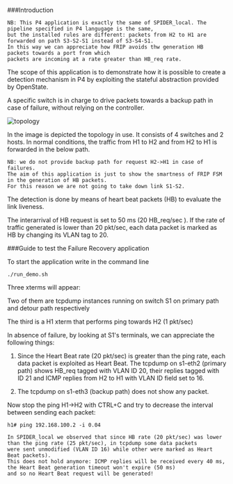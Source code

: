###Introduction

	NB: This P4 application is exactly the same of SPIDER_local. The pipeline specified in P4 langugage is the same,
	but the installed rules are different: packets from H2 to H1 are forwarded on path S3-S2-S1 instead of S3-S4-S1.
	In this way we can appreciate how FRIP avoids thw generation HB packets towards a port from which 
	packets are incoming at a rate greater than HB_req rate.

The scope of this application is to demonstrate how it is possible to create a detection mechanism in P4 by exploiting the stateful abstraction provided by OpenState. 

A specific switch is in charge to drive packets towards a backup path in case of failure, without relying on the controller.

![topology](https://bitbucket.org/openstate-sdn/p4-openstate/raw/master/SPIDER_local/images/local.png)

In the image is depicted the topology in use. It consists of 4 switches and 2 hosts. In normal conditions, the traffic from H1 to H2 and from H2 to H1 is forwarded in the below path.

	NB: we do not provide backup path for request H2->H1 in case of failures.
	The aim of this application is just to show the smartness of FRIP FSM in the generation of HB packets.
	For this reason we are not going to take down link S1-S2.

The detection is done by means of heart beat packets (HB) to evaluate the link liveness.

The interarrival of HB request is set to 50 ms (20 HB_req/sec ). If the rate of traffic generated is lower than 20 pkt/sec, each data packet is marked as HB by changing its VLAN tag to 20.

###Guide to test the Failure Recovery application

To start the application write in the command line

	./run_demo.sh

Three xterms will appear: 

Two of them are tcpdump instances running on switch S1 on primary path and detour path respectively

The third is a H1 xterm that performs ping towards H2 (1 pkt/sec)

In absence of failure, by looking at S1's terminals, we can appreciate the following things:

1) Since the Heart Beat rate (20 pkt/sec) is greater than the ping rate, each data packet is exploited as Heart Beat. The tcpdump on s1-eth2 (primary path) shows HB_req tagged with VLAN ID 20, their replies tagged with ID 21 and ICMP replies from H2 to H1 with VLAN ID field set to 16.

2) The tcpdump on s1-eth3 (backup path) does not show any packet.

Now stop the ping H1->H2 with CTRL+C and try to decrease the interval between sending each packet:

	h1# ping 192.168.100.2 -i 0.04

	In SPIDER_local we observed that since HB rate (20 pkt/sec) was lower than the ping rate (25 pkt/sec), in tcpdump some data packets
	were sent unmodified (VLAN ID 16) while other were marked as Heart Beat packets).
	This does not hold anymore: ICMP replies will be received every 40 ms, the Heart Beat generation timeout won't expire (50 ms)
	and so no Heart Beat request will be generated!

